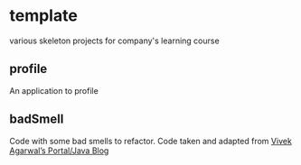 template
=============

various skeleton projects for company's learning course

profile
-------

An application to profile

badSmell
--------

Code with some bad smells to refactor. Code taken and adapted from [Vivek Agarwal’s Portal/Java Blog](https://vivekagarwal.wordpress.com/2008/06/21/code-smelling-exercise)
